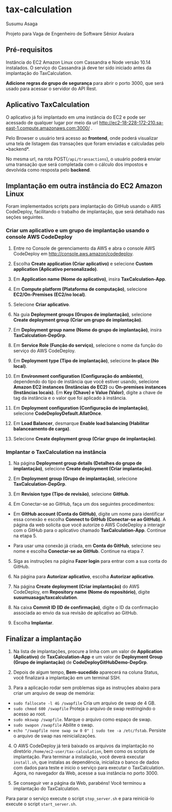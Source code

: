 # tax-calculation
Susumu Asaga

Projeto para Vaga de Engenheiro de Software Sênior Avalara
## Pré-requisitos
Instância do EC2 Amazon Linux com Cassandra e Node versão 10.14 instalados. O serviço do Cassandra já deve ter sido iniciado antes da implantação do TaxCalculation.

**Adicione regras do grupo de segurança** para abrir o porto 3000, que será usado para acessar o servidor do API Rest.

## Aplicativo TaxCalculation
O aplicativo já foi implantado em uma instância do EC2 e pode ser acessado de qualquer lugar por meio da url http://ec2-18-228-172-210.sa-east-1.compute.amazonaws.com:3000/ .

Pelo Browser o usuário terá acesso ao **frontend**, onde poderá visualizar uma tela de listagem das transações que foram enviadas e calculadas pelo •backend*.

No mesma url, na rota POST(`/api/transactions`), o usuário poderá enviar uma transação que será completada com o cálculo dos impostos e devolvida como resposta pelo **backend**.
## Implantação em outra instância do EC2 Amazon Linux
Foram implementados scripts para implantação do GitHub usando o AWS CodeDeploy, facilitando o trabalho de implantação, que será detalhado nas seções seguintes.

### Criar um aplicativo e um grupo de implantação usando o console AWS CodeDeploy
1. Entre no Console de gerenciamento da AWS e abra o console AWS CodeDeploy em http://console.aws.amazon/codedeploy.
2. Escolha **Create application (Criar aplicativo)** e selecione **Custom application (Aplicativo personalizado)**.

3. Em **Application name (Nome do aplicativo)**, insira **TaxCalculation-App**.

4. Em **Compute platform (Plataforma de computação)**, selecione **EC2/On-Premises (EC2/no local)**.

5. Selecione **Criar aplicativo**.

6. Na guia **Deployment groups (Grupos de implantação)**, selecione **Create deployment group (Criar um grupo de implantação)**.

7. Em **Deployment group name (Nome do grupo de implantação)**, insira **TaxCalculation-DepGrp**.

8. Em **Service Role (Função do serviço)**, selecione o nome da função do serviço do AWS CodeDeploy.

9. Em **Deployment type (Tipo de implantação)**, selecione **In-place (No local)**.

10. Em **Environment configuration (Configuração do ambiente)**, dependendo do tipo de instância que você estiver usando, selecione **Amazon EC2 instances (Instâncias do EC2)** ou **On-premises instances (Instâncias locais)**. Em **Key (Chave) e Value (Valor)**, digite a chave de tag da instância e o valor que foi aplicado à instância.

11. Em **Deployment configuration (Configuração de implantação)**, selecione **CodeDeployDefault.AllatOnce**.

12. Em **Load Balancer**, desmarque **Enable load balancing (Habilitar balanceamento de carga)**.

13. Selecione **Create deployment group (Criar grupo de implantação)**.

### Implantar o TaxCalculation na instância

1. Na página **Deployment group details (Detalhes do grupo de implantação)**, selecione **Create deployment (Criar implantação)**.

2. Em **Deployment group (Grupo de implantação)**, selecione **TaxCalculation-DepGrp**.

3. Em **Revision type (Tipo de revisão)**, selecione **GitHub**.

4. Em Conectar-se ao GitHub, faça um dos seguintes procedimentos:

  * Em **GitHub account (Conta do GitHub)**, digite um nome para identificar essa conexão e escolha **Connect to GitHub (Conectar-se ao GitHub)**. A página da web solicita que você autorize o AWS CodeDeploy a interagir com o GitHub para o aplicativo chamado **TaxCalculation-App**. Continue na etapa 5.

  * Para usar uma conexão já criada, em **Conta do GitHub**, selecione seu nome e escolha **Conectar-se ao GitHub**. Continue na etapa 7.

5. Siga as instruções na página **Fazer login** para entrar com a sua conta do GitHub.

6. Na página para **Autorizar aplicativo**, escolha **Autorizar aplicativo**.

7. Na página **Create deployment (Criar implantação)** do AWS CodeDeploy, em **Repository name (Nome do repositório)**, digite **susumuasaga/taxcalculation**.

8. Na caixa **Commit ID (ID de confirmação)**, digite o ID da confirmação associada ao envio da sua revisão de aplicativo ao GitHub.

8. Escolha **Implantar**.

## Finalizar a implantação
1. Na lista de implantações, procure a linha com um valor de **Application (Aplicativo)** de **TaxCalculation-App** e um valor de **Deployment Group (Grupo de implantação)** de **CodeDeployGitHubDemo-DepGrp**.

2. Depois de algum tempo, **Bem-sucedido** aparecerá na coluna Status, você finalizará a implantação em um terminal SSH.

3. Para a aplicação rodar sem problemas siga as instruções abaixo para criar um arquivo de swap de memória:
  * `sudo fallocate -l 4G /swapfile` Cria um arquivo de swap de 4 GB.
  * `sudo chmod 600 /swapfile` Proteja o arquivo de swap restringindo o acesso ao root.
  * `sudo mkswap /swapfile`. Marque o arquivo como espaço de swap.
  * `sudo swapon /swapfile` Abilite o swap.
  * `echo "/swapfile none swap sw 0 0" | sudo tee -a /etc/fstab`. Persiste o arquivo de swap nas reinicializações.

4. O AWS CodeDeploy já terá baixado os arquivos da implantação no diretório `/home/ec2-user/tax-calculation`, bem como os scripts de implantação. Para terminar a instalação, você deverá executar `install.sh`, que instalas as dependência, inicializa o banco de dados com dados para teste e inicio o serviço para executar o TaxCalculation. Agora, no navegador da Web, acesse a sua instância no porto 3000.

5. Se conseguir ver a página da Web, parabéns! Você terminou a implantação do TaxCalculation.

Para parar o serviço execute o script `stop_server.sh` e para reiniciá-lo execute o script `start_server.sh`.


